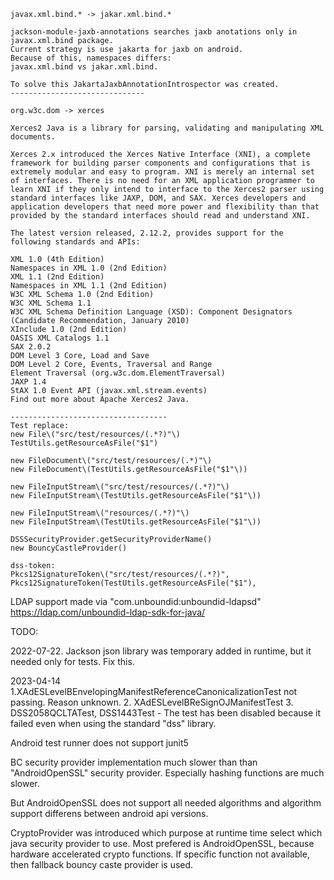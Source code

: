 

```
javax.xml.bind.* -> jakar.xml.bind.*

jackson-module-jaxb-annotations searches jaxb anotations only in javax.xml.bind package.
Current strategy is use jakarta for jaxb on android.
Because of this, namespaces differs:
javax.xml.bind vs jakar.xml.bind.

To solve this JakartaJaxbAnnotationIntrospector was created.
------------------------------

org.w3c.dom -> xerces

Xerces2 Java is a library for parsing, validating and manipulating XML documents.

Xerces 2.x introduced the Xerces Native Interface (XNI), a complete framework for building parser components and configurations that is extremely modular and easy to program. XNI is merely an internal set of interfaces. There is no need for an XML application programmer to learn XNI if they only intend to interface to the Xerces2 parser using standard interfaces like JAXP, DOM, and SAX. Xerces developers and application developers that need more power and flexibility than that provided by the standard interfaces should read and understand XNI.

The latest version released, 2.12.2, provides support for the following standards and APIs:

XML 1.0 (4th Edition)
Namespaces in XML 1.0 (2nd Edition)
XML 1.1 (2nd Edition)
Namespaces in XML 1.1 (2nd Edition)
W3C XML Schema 1.0 (2nd Edition)
W3C XML Schema 1.1
W3C XML Schema Definition Language (XSD): Component Designators (Candidate Recommendation, January 2010)
XInclude 1.0 (2nd Edition)
OASIS XML Catalogs 1.1
SAX 2.0.2
DOM Level 3 Core, Load and Save
DOM Level 2 Core, Events, Traversal and Range
Element Traversal (org.w3c.dom.ElementTraversal)
JAXP 1.4
StAX 1.0 Event API (javax.xml.stream.events)
Find out more about Apache Xerces2 Java.

-----------------------------------
Test replace:
new File\("src/test/resources/(.*?)"\)
TestUtils.getResourceAsFile("$1")

new FileDocument\("src/test/resources/(.*)"\)
new FileDocument\(TestUtils.getResourceAsFile("$1"\))

new FileInputStream\("src/test/resources/(.*?)"\)
new FileInputStream\(TestUtils.getResourceAsFile("$1"\))

new FileInputStream\("resources/(.*?)"\)
new FileInputStream\(TestUtils.getResourceAsFile("$1"\))

DSSSecurityProvider.getSecurityProviderName()
new BouncyCastleProvider()

dss-token:
Pkcs12SignatureToken\("src/test/resources/(.*?)",
Pkcs12SignatureToken(TestUtils.getResourceAsFile("$1"),

```

LDAP support made via "com.unboundid:unboundid-ldapsd" https://ldap.com/unboundid-ldap-sdk-for-java/

TODO:

2022-07-22. Jackson json library was temporary added in runtime, but it needed only for tests.
Fix this.

2023-04-14 
1.XAdESLevelBEnvelopingManifestReferenceCanonicalizationTest not passing. Reason unknown.
2. XAdESLevelBReSignOJManifestTest
3. DSS2058QCLTATest, DSS1443Test - The test has been disabled because it failed even when using the standard "dss" library.


Android test runner does not support junit5

BC security provider implementation much slower than than "AndroidOpenSSL" security provider.
Especially hashing functions are much slower.

But AndroidOpenSSL does not support all needed algorithms and algorithm support differens between android api versions.

CryptoProvider was introduced which purpose at runtime time select which java security provider to use.
Most prefered is AndroidOpenSSL, because hardware accelerated crypto functions.
If specific function not available, then fallback bouncy caste provider is used.

